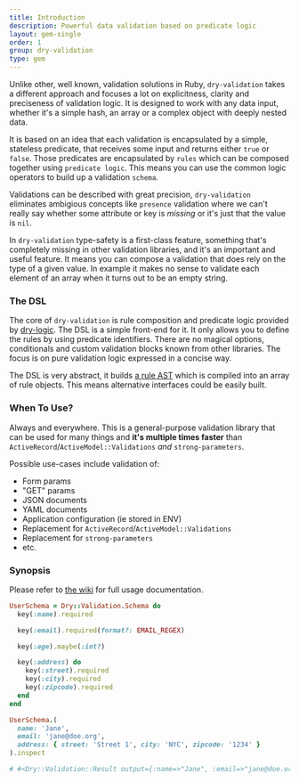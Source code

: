 ```yaml
---
title: Introduction
description: Powerful data validation based on predicate logic
layout: gem-single
order: 1
group: dry-validation
type: gem
---
```


Unlike other, well known, validation solutions in Ruby, `dry-validation` takes a different approach and focuses a lot on explicitness, clarity and preciseness of validation logic. It is designed to work with any data input, whether it's a simple hash, an array or a complex object with deeply nested data.

It is based on an idea that each validation is encapsulated by a simple, stateless predicate, that receives some input and returns either `true` or `false`.  Those predicates are encapsulated by `rules` which can be composed together using `predicate logic`. This means you can use the common logic operators to build up a validation `schema`.

Validations can be described with great precision, `dry-validation` eliminates ambigious concepts like `presence` validation where we can't really say whether some attribute or key is *missing* or it's just that the value is `nil`.

In `dry-validation` type-safety is a first-class feature, something that's completely missing in other validation libraries, and it's an important and useful feature. It means you can compose a validation that does rely on the type of a given value. In example it makes no sense to validate each element of an array when it turns out to be an empty string.

### The DSL

The core of `dry-validation` is rule composition and predicate logic provided by [dry-logic](https://github.com/dryrb/dry-logic). The DSL is a simple front-end for it. It only allows you to define the rules by using predicate identifiers.  There are no magical options, conditionals and custom validation blocks known from other libraries. The focus is on pure validation logic expressed in a concise way.

The DSL is very abstract, it builds [a rule AST](https://github.com/dryrb/dry-validation/wiki/Rule-AST) which is compiled into an array of rule objects. This means alternative interfaces could be easily built.

### When To Use?

Always and everywhere. This is a general-purpose validation library that can be used for many things and **it's multiple times faster** than `ActiveRecord`/`ActiveModel::Validations` *and* `strong-parameters`.

Possible use-cases include validation of:

* Form params
* "GET" params
* JSON documents
* YAML documents
* Application configuration (ie stored in ENV)
* Replacement for `ActiveRecord`/`ActiveModel::Validations`
* Replacement for `strong-parameters`
* etc.

### Synopsis

Please refer to [the wiki](https://github.com/dryrb/dry-validation/wiki) for full usage documentation.

``` ruby
UserSchema = Dry::Validation.Schema do
  key(:name).required

  key(:email).required(format?: EMAIL_REGEX)

  key(:age).maybe(:int?)

  key(:address) do
    key(:street).required
    key(:city).required
    key(:zipcode).required
  end
end

UserSchema.(
  name: 'Jane',
  email: 'jane@doe.org',
  address: { street: 'Street 1', city: 'NYC', zipcode: '1234' }
).inspect

# #<Dry::Validation::Result output={:name=>"Jane", :email=>"jane@doe.org", :address=>{:street=>"Street 1", :city=>"NYC", :zipcode=>"1234"}} messages={:age=>["age is missing"]}>
```
